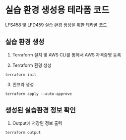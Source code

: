 # 실습 환경 생성용 테라폼 코드

LFS458 및 LFD459 실습 환경 생성을 위한 테라폼 코드

## 실습 환경 생성

1. Terraform 설치 및 AWS CLI를 통해서 AWS 자격증명 등록

2. Terraform 환경 생성
```
terraform init 
```

3. 인프라 생성
```
terraform apply --auto-approve
```

## 생성된 실습환경 정보 확인

1. Output에 저장된 정보 출력
```
terraform output
```